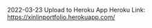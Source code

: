 <!--
 * @Author: BDFD
 * @Date: 2021-10-20 12:23:10
 * @LastEditTime: 2022-03-23 13:52:22
 * @LastEditors: BDFD
 * @Description: In User Settings Edit
 * @FilePath: \SideProject054_XinPortfolio\README.md
-->

2022-03-23
Upload to Heroku App
Heroku Link: https://xinlinportfolio.herokuapp.com/
